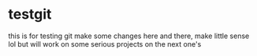 # testgit
this is for testing git
make some changes here and there, 
make little sense lol
but will work on some serious projects on the next one's
